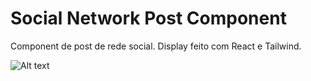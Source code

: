# Social Network Post Component

Component de post de rede social. Display feito com React e Tailwind.

![Alt text](https://awesomescreenshot.s3.amazonaws.com/image/2492047/15162913-44c6a53620670842dbc3e1f3e66b3e27.png?X-Amz-Algorithm=AWS4-HMAC-SHA256&X-Amz-Credential=AKIAJSCJQ2NM3XLFPVKA%2F20211017%2Fus-east-1%2Fs3%2Faws4_request&X-Amz-Date=20211017T195740Z&X-Amz-Expires=28800&X-Amz-SignedHeaders=host&X-Amz-Signature=55a62a766e5dcf504e8ed94193c1dc3867c0bf253772ce5a55fff1991f342e12 'Social Network Post')
